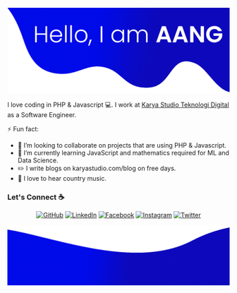 ![alt text](./images/atas.png)

I love coding in PHP & Javascript 💻. I work at [Karya Studio Teknologi Digital](https://karyastudio.com/) as a Software Engineer.

<!--
**sisodiya2421/sisodiya2421** is a ✨ _special_ ✨ repository because its `README.md` (this file) appears on your GitHub profile.

Here are some ideas to get you started:

- 🔭 I’m currently working on ...
- 🌱 I’m currently learning ...
- 👯 I’m looking to collaborate on ...
- 🤔 I’m looking for help with ...
- 💬 Ask me about ...
- 📫 How to reach me: ...
- 😄 Pronouns: ...
- ⚡ Fun fact: ...
-->
⚡ Fun fact:
- 👯 I’m looking to collaborate on projects that are using PHP & Javascript.
- 🌱 I’m currently learning JavaScript and mathematics required for ML and Data Science.
- :pencil2: I write blogs on karyastudio.com/blog on free days.
- :musical_note: I love to hear country music.


### Let's Connect :coffee:
<p align="center">
	<a href="https://www.instagram.com/karya_studio/"><img src="https://img.icons8.com/bubbles/50/000000/github.png" alt="GitHub"/></a>
	<a href="https://www.instagram.com/karya_studio/"><img src="https://img.icons8.com/bubbles/50/000000/linkedin.png" alt="LinkedIn"/></a>
	<a href="https://www.instagram.com/karya_studio/"><img src="https://img.icons8.com/bubbles/50/000000/facebook-new.png" alt="Facebook"/></a>
	<a href="https://www.instagram.com/karya_studio/"><img src="https://img.icons8.com/bubbles/50/000000/instagram.png" alt="Instagram"/></a>
	<a href="https://www.instagram.com/karya_studio/"><img src="https://img.icons8.com/bubbles/50/000000/twitter.png" alt="Twitter"/></a>
</p>

![alt text](./images/bawah.png)
